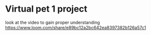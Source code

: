 # Virtual pet 1 project

look at the video to gain proper understanding
https://www.loom.com/share/e89bc12a2bc642ea8397382b126a57c1
